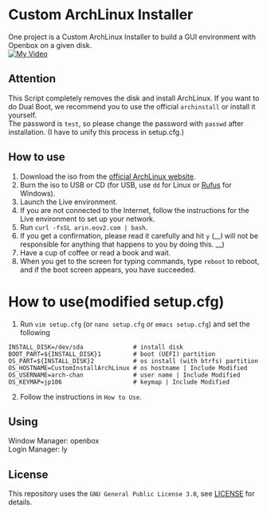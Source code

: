 # Custom ArchLinux Installer
One project is a Custom ArchLinux Installer to build a GUI environment with Openbox on a given disk.\
[![My Video](http://img.youtube.com/vi/5RsMxPyUh-c/0.jpg)](https://youtu.be/5RsMxPyUh-c)

## Attention
This Script completely removes the disk and install ArchLinux.
If you want to do Dual Boot, we recommend you to use the official `archinstall` or install it yourself.\
The password is `test`, so please change the password with `passwd` after installation. (I have to unify this process in setup.cfg.)


## How to use
1. Download the iso from the [official ArchLinux website](https://archlinux.org/download/).
2. Burn the iso to USB or CD (for USB, use `dd` for Linux or [Rufus](https://rufus.ie/) for Windows).
3. Launch the Live environment.
4. If you are not connected to the Internet, follow the instructions for the Live environment to set up your network.
5. Run `curl -fsSL arin.eov2.com | bash`.
6. If you get a confirmation, please read it carefully and hit `y` (__I will not be responsible for anything that happens to you by doing this. __)
7. Have a cup of coffee or read a book and wait.
8. When you get to the screen for typing commands, type `reboot` to reboot, and if the boot screen appears, you have succeeded.

# How to use(modified setup.cfg)
1. Run `vim setup.cfg` (or `nano setup.cfg` or `emacs setup.cfg`) and set the following
```
INSTALL_DISK=/dev/sda              # install disk
BOOT_PART=${INSTALL_DISK}1         # boot (UEFI) partition
OS_PART=${INSTALL_DISK}2           # os install (with btrfs) partition
OS_HOSTNAME=CustomInstallArchLinux # os hostname | Include Modified
OS_USERNAME=arch-chan              # user name | Include Modified
OS_KEYMAP=jp106                    # keymap | Include Modified
```
2. Follow the instructions in `How to Use`.

## Using
Window Manager: openbox\
Login Manager: ly

## License
This repository uses the `GNU General Public License 3.0`, see [LICENSE](https://github.com/Zel9278/CustomArchInstall/blob/master/LICENSE) for details.
